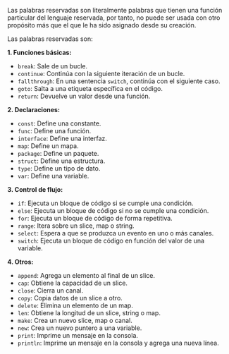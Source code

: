 Las palabras reservadas son literalmente palabras que tienen una función
particular del lenguaje reservada, por tanto, no puede ser usada con
otro propósito más que el que le ha sido asignado desde su creación.

Las palabras reservadas son:

**1. Funciones básicas:**

- `break`: Sale de un bucle.
- `continue`: Continúa con la siguiente iteración de un bucle.
- `fallthrough`: En una sentencia `switch`, continúa con el siguiente caso.
- `goto`: Salta a una etiqueta específica en el código.
- `return`: Devuelve un valor desde una función.

**2. Declaraciones:**

- `const`: Define una constante.
- `func`: Define una función.
- `interface`: Define una interfaz.
- `map`: Define un mapa.
- `package`: Define un paquete.
- `struct`: Define una estructura.
- `type`: Define un tipo de dato.
- `var`: Define una variable.

**3. Control de flujo:**

- `if`: Ejecuta un bloque de código si se cumple una condición.
- `else`: Ejecuta un bloque de código si no se cumple una condición.
- `for`: Ejecuta un bloque de código de forma repetitiva.
- `range`: Itera sobre un slice, map o string.
- `select`: Espera a que se produzca un evento en uno o más canales.
- `switch`: Ejecuta un bloque de código en función del valor de una variable.

**4. Otros:**

- `append`: Agrega un elemento al final de un slice.
- `cap`: Obtiene la capacidad de un slice.
- `close`: Cierra un canal.
- `copy`: Copia datos de un slice a otro.
- `delete`: Elimina un elemento de un map.
- `len`: Obtiene la longitud de un slice, string o map.
- `make`: Crea un nuevo slice, map o canal.
- `new`: Crea un nuevo puntero a una variable.
- `print`: Imprime un mensaje en la consola.
- `println`: Imprime un mensaje en la consola y agrega una nueva línea.